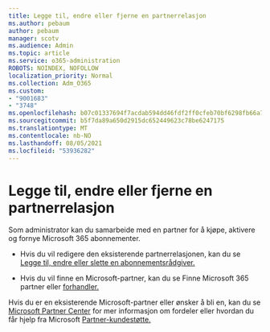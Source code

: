 ```yaml
---
title: Legge til, endre eller fjerne en partnerrelasjon
ms.author: pebaum
author: pebaum
manager: scotv
ms.audience: Admin
ms.topic: article
ms.service: o365-administration
ROBOTS: NOINDEX, NOFOLLOW
localization_priority: Normal
ms.collection: Adm_O365
ms.custom:
- "9001683"
- "3748"
ms.openlocfilehash: b07c01337694f7acdab594dd46fdf2ff0cfeb70bf6298fb66a7e6736f8a98e96
ms.sourcegitcommit: b5f7da89a650d2915dc652449623c78be6247175
ms.translationtype: MT
ms.contentlocale: nb-NO
ms.lasthandoff: 08/05/2021
ms.locfileid: "53936282"
---
```

# <a name="add-change-or-remove-a-partner-relationship"></a>Legge til, endre eller fjerne en partnerrelasjon

Som administrator kan du samarbeide med en partner for å kjøpe, aktivere og fornye Microsoft 365 abonnementer. 

- Hvis du vil redigere den eksisterende partnerrelasjonen, kan du se [Legge til, endre eller slette en abonnementsrådgiver.](https://docs.microsoft.com/microsoft-365/admin/misc/add-partner?view=o365-worldwide)

- Hvis du vil finne en Microsoft-partner, kan du se Finne Microsoft 365 partner eller [forhandler.](https://docs.microsoft.com/microsoft-365/admin/manage/find-your-partner-or-reseller?view=o365-worldwide)

Hvis du er en eksisterende Microsoft-partner eller ønsker å bli en, kan du se [Microsoft Partner Center](https://support.microsoft.com/help/4499930/partner-center-overview) for mer informasjon om fordeler eller hvordan du får hjelp fra Microsoft [Partner-kundestøtte.](https://aka.ms/partnersupport)
